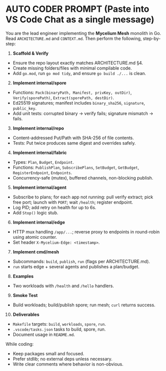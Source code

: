 # AUTO CODER PROMPT (Paste into VS Code Chat as a single message)

You are the lead engineer implementing the **Mycelium Mesh** monolith in Go.
Read `ARCHITECTURE.md` and `CONTEXT.md`. Then perform the following, step-by-step:

1) **Scaffold & Verify**
- Ensure the repo layout exactly matches ARCHITECTURE.md §4.
- Create missing folders/files with minimal compilable code.
- Add `go.mod`, run `go mod tidy`, and ensure `go build ./...` is clean.

2) **Implement internal/spore**
- Functions: `Pack(binaryPath, Manifest, privKey, outDir)`, `Verify(sporePath)`, `Extract(sporePath, destDir)`.
- Ed25519 signatures; manifest includes `binary_sha256`, `signature`, `public_key`.
- Add unit tests: corrupted binary -> verify fails; signature mismatch -> fails.

3) **Implement internal/repo**
- Content-addressed Put/Path with SHA-256 of file contents.
- Tests: Put twice produces same digest and overrides safely.

4) **Implement internal/fabric**
- Types: `Plan`, `Budget`, `Endpoint`.
- Functions: `PublishPlan`, `SubscribePlans`, `SetBudget`, `GetBudget`, `RegisterEndpoint`, `Endpoints`.
- Concurrency-safe (mutex), buffered channels, non-blocking publish.

5) **Implement internal/agent**
- Subscribe to plans; for each app not running: pull verify extract; pick free port; launch with `PORT`; wait `/health`; register endpoint.
- Log PID; add retry on health for up to 6s.
- Add `Stop()` logic stub.

6) **Implement internal/edge**
- HTTP mux handling `/app/...`; reverse proxy to endpoints in round-robin using atomic counter.
- Set header `X-Mycelium-Edge: <timestamp>`.

7) **Implement cmd/mesh**
- Subcommands: `build`, `publish`, `run` (flags per ARCHITECTURE.md).
- `run` starts edge + several agents and publishes a plan/budget.

8) **Examples**
- Two workloads with `/health` and `/hello` handlers.

9) **Smoke Test**
- Build workloads; build/publish spore; run mesh; `curl` returns success.

10) **Deliverables**
- `Makefile` targets: `build`, `workloads`, `spore`, `run`.
- `.vscode/tasks.json` tasks to build, spore, run.
- Document usage in `README.md`.

While coding:
- Keep packages small and focused.
- Prefer stdlib; no external deps unless necessary.
- Write clear comments where behavior is non-obvious.
